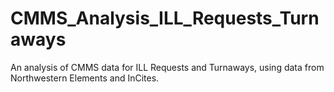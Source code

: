# CMMS_Analysis_ILL_Requests_Turnaways
An analysis of CMMS data for ILL Requests and Turnaways, using data from Northwestern Elements and InCites. 
